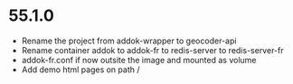 
# 55.1.0
  - Rename the project from addok-wrapper to geocoder-api
  - Rename container addok to addok-fr to redis-server to redis-server-fr
  - addok-fr.conf if now outsite the image and mounted as volume
  - Add demo html pages on path /
